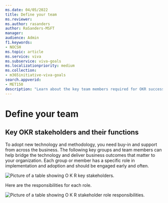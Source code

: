```yaml
---
ms.date: 04/05/2022
title: Define your team
ms.reviewer: 
ms.author: rasanders
author: RaSanders-MSFT
manager: 
audience: Admin
f1.keywords:
- NOCSH
ms.topic: article
ms.service: viva
ms.subservice: viva-goals
ms.localizationpriority: medium
ms.collection:  
- m365initiative-viva-goals  
search.appverid:
- MET150
description: "Learn about the key team members required for OKR success"
---
```


# Define your team

## Key OKR stakeholders and their functions

To adopt new technology and methodology, you need buy-in and support from across the business. The following key groups and team members can help bridge the technology and deliver business outcomes that matter to your organization. Each group or member has a specific role in implementation and adoption and should be engaged early and often.

![Picture of a table showing O K R key stakeholders.](../media/goals/1/12/a.png)

Here are the responsibilities for each role.

![Picture of a table showing O K R stakeholder role responsibilities.](../media/goals/1/12/b.png)

